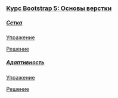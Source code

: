 ### [Курс Bootstrap 5: Основы верстки ](https://ru.hexlet.io/courses/bootstrap-basic)

##### [Сетка](https://ru.hexlet.io/courses/bootstrap-basic/lessons/grid/theory_unit)

[Упражение](https://ru.hexlet.io/courses/bootstrap-basic/lessons/grid/exercise_unit)

[Решение](https://ru.hexlet.io/code_reviews/1713018)

##### [Адаптивность](https://ru.hexlet.io/courses/bootstrap-basic/lessons/adaptive/theory_unit)

[Упражение](https://ru.hexlet.io/courses/bootstrap-basic/lessons/adaptive/theory_unit/exercise_unit)

[Решение](https://ru.hexlet.io/code_reviews/1715414)

